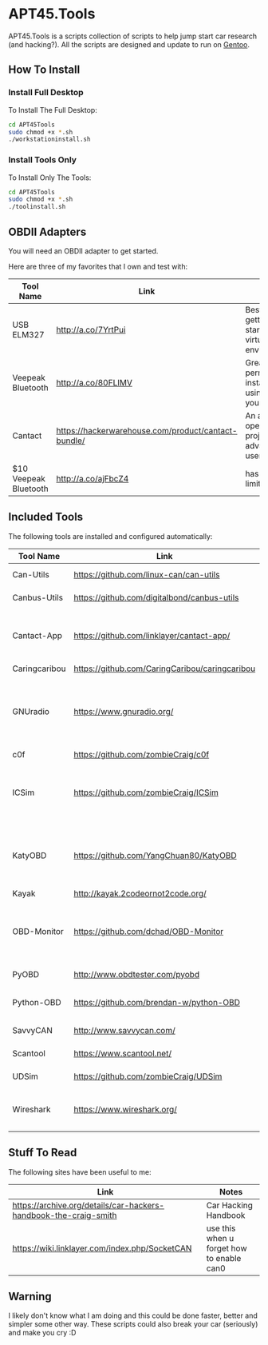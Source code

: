 # APT45.Tools

APT45.Tools is a scripts collection of scripts to help jump start car research (and hacking?). All the scripts are designed and update to run on [Gentoo](https://gentoo.org).

## How To Install

### Install Full Desktop

To Install The Full Desktop:

```bash
cd APT45Tools
sudo chmod +x *.sh
./workstationinstall.sh
```

### Install Tools Only

To Install Only The Tools:

```bash
cd APT45Tools
sudo chmod +x *.sh
./toolinstall.sh
```

## OBDII Adapters

You will need an OBDII adapter to get started.  

Here are three of my favorites that I own and test with:

| Tool Name | Link | Notes |
| ------------- | ------------- | ----- |
| USB ELM327 | <http://a.co/7YrtPui> | Best for getting started and virtual environments |
| Veepeak Bluetooth | <http://a.co/80FLIMV> | Great for permanent installs and using with your phone |
| Cantact | <https://hackerwarehouse.com/product/cantact-bundle/> | An amazing open-source project for advanced users |
| $10 Veepeak Bluetooth | <http://a.co/ajFbcZ4> |  has some limitations |

## Included Tools

The following tools are installed and configured automatically:

| Tool Name | Link | Notes |
| ------------- | ------------- | ----- |
| Can-Utils | <https://github.com/linux-can/can-utils> | Basic CAN tool |
| Canbus-Utils |  <https://github.com/digitalbond/canbus-utils> | Basic CAN tool |
| Cantact-App |  <https://github.com/linklayer/cantact-app/> | Built to work with the Cantact Harware |
| Caringcaribou | <https://github.com/CaringCaribou/caringcaribou> |  |
| GNUradio | <https://www.gnuradio.org/> | If you want to look at door locks and TPM modules |
| c0f |  <https://github.com/zombieCraig/c0f> | |
| ICSim |  <https://github.com/zombieCraig/ICSim> | Basic simulator for testing without a car  |
| KatyOBD |  <https://github.com/YangChuan80/KatyOBD> | A really neat project that provides a GUI |
| Kayak |  <http://kayak.2codeornot2code.org/> | |
| OBD-Monitor |  <https://github.com/dchad/OBD-Monitor> | A rally neat project that provides a GUI |
| PyOBD |  <http://www.obdtester.com/pyobd> | Super old tool |
| Python-OBD |  <https://github.com/brendan-w/python-OBD> | Use over PIP install |
| SavvyCAN |  <http://www.savvycan.com/> | Basic CAN tool |
| Scantool |  <https://www.scantool.net/> | Super old tool |
| UDSim |  <https://github.com/zombieCraig/UDSim> | Basic simulator |
| Wireshark |  <https://www.wireshark.org/> | Great for capturing OBDII data |  

## Stuff To Read

The following sites have been useful to me:

| Link | Notes |
| ------------- | ------------- |
| <https://archive.org/details/car-hackers-handbook-the-craig-smith> | Car Hacking Handbook |
| <https://wiki.linklayer.com/index.php/SocketCAN> | use this when u forget how to enable can0 |

## Warning

I likely don't know what I am doing and this could be done faster, better and simpler some other way. These scripts could also break your car (seriously) and make you cry :D
